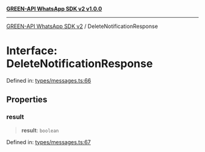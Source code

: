 [**GREEN-API WhatsApp SDK v2 v1.0.0**](../README.md)

***

[GREEN-API WhatsApp SDK v2](../globals.md) / DeleteNotificationResponse

# Interface: DeleteNotificationResponse

Defined in: [types/messages.ts:66](https://github.com/green-api/whatsapp-api-client-js-v2/blob/6c31521abaa4e85365f3538298181cae99417bce/src/types/messages.ts#L66)

## Properties

### result

> **result**: `boolean`

Defined in: [types/messages.ts:67](https://github.com/green-api/whatsapp-api-client-js-v2/blob/6c31521abaa4e85365f3538298181cae99417bce/src/types/messages.ts#L67)
